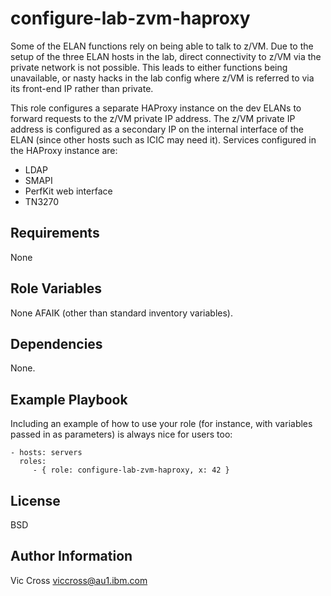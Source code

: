 configure-lab-zvm-haproxy
=========================

Some of the ELAN functions rely on being able to talk to z/VM.
Due to the setup of the three ELAN hosts in the lab, direct connectivity to z/VM via the private network is not possible.
This leads to either functions being unavailable, or nasty hacks in the lab config where z/VM is referred to via its front-end IP rather than private.

This role configures a separate HAProxy instance on the dev ELANs to forward requests to the z/VM private IP address.
The z/VM private IP address is configured as a secondary IP on the internal interface of the ELAN (since other hosts such as ICIC may need it).
Services configured in the HAProxy instance are:
- LDAP
- SMAPI
- PerfKit web interface
- TN3270

Requirements
------------

None

Role Variables
--------------

None AFAIK (other than standard inventory variables).

Dependencies
------------

None.

Example Playbook
----------------

Including an example of how to use your role (for instance, with variables passed in as parameters) is always nice for users too:

    - hosts: servers
      roles:
         - { role: configure-lab-zvm-haproxy, x: 42 }

License
-------

BSD

Author Information
------------------

Vic Cross <viccross@au1.ibm.com>
